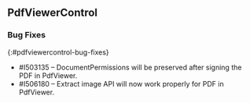 ## PdfViewerControl

### Bug Fixes
{:#pdfviewercontrol-bug-fixes}
* \#I503135 – DocumentPermissions will be preserved after signing the PDF in PdfViewer.
* \#I506180 – Extract image API will now work properly for PDF in PdfViewer.